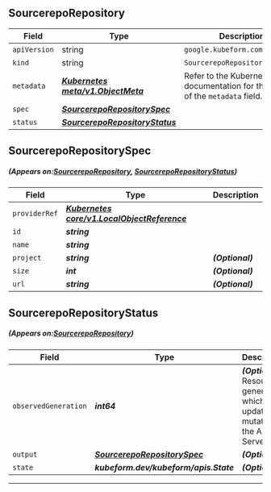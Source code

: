 ## SourcerepoRepository
| Field | Type | Description |
| ------ | ----- | ----------- |
| `apiVersion` | string | `google.kubeform.com/v1alpha1` |
|    `kind` | string | `SourcerepoRepository` |
| `metadata` | ***[Kubernetes meta/v1.ObjectMeta](https://kubernetes.io/docs/reference/generated/kubernetes-api/v1.13/#objectmeta-v1-meta)***|Refer to the Kubernetes API documentation for the fields of the `metadata` field.|
| `spec` | ***[SourcerepoRepositorySpec](#SourcerepoRepositorySpec)***||
| `status` | ***[SourcerepoRepositoryStatus](#SourcerepoRepositoryStatus)***||
## SourcerepoRepositorySpec
##### (Appears on:[SourcerepoRepository](#SourcerepoRepository), [SourcerepoRepositoryStatus](#SourcerepoRepositoryStatus))
| Field | Type | Description |
| ------ | ----- | ----------- |
| `providerRef` | ***[Kubernetes core/v1.LocalObjectReference](https://kubernetes.io/docs/reference/generated/kubernetes-api/v1.13/#localobjectreference-v1-core)***||
| `id` | ***string***||
| `name` | ***string***||
| `project` | ***string***| ***(Optional)*** |
| `size` | ***int***| ***(Optional)*** |
| `url` | ***string***| ***(Optional)*** |
## SourcerepoRepositoryStatus
##### (Appears on:[SourcerepoRepository](#SourcerepoRepository))
| Field | Type | Description |
| ------ | ----- | ----------- |
| `observedGeneration` | ***int64***| ***(Optional)*** Resource generation, which is updated on mutation by the API Server.|
| `output` | ***[SourcerepoRepositorySpec](#SourcerepoRepositorySpec)***| ***(Optional)*** |
| `state` | ***kubeform.dev/kubeform/apis.State***| ***(Optional)*** |
---
